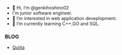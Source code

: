 - 👋 Hi, I’m @genkihoshino02 
- I'm junior software engineer. 
- 👀 I’m interested in web application deveplopment.
- 🌱 I’m currently learning C++,GO and SQL. 

### BLOG
- [Quiita](https://qiita.com/styu214)

<!---
genkihoshino02/genkihoshino02 is a ✨ special ✨ repository because its `README.md` (this file) appears on your GitHub profile.
You can click the Preview link to take a look at your changes.
--->
